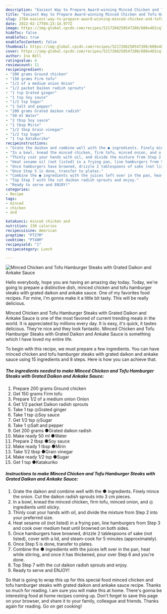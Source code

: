 ```yaml
---
description: "Easiest Way to Prepare Award-winning Minced Chicken and Tofu Hamburger Steaks with Grated Daikon and Ankake Sauce"
title: "Easiest Way to Prepare Award-winning Minced Chicken and Tofu Hamburger Steaks with Grated Daikon and Ankake Sauce"
slug: 2784-easiest-way-to-prepare-award-winning-minced-chicken-and-tofu-hamburger-steaks-with-grated-daikon-and-ankake-sauce
date: 2022-02-17T04:23:14.977Z
image: https://img-global.cpcdn.com/recipes/5217266250547200/680x482cq70/minced-chicken-and-tofu-hamburger-steaks-with-grated-daikon-and-ankake-sauce-recipe-main-photo.jpg
hideToc: false
enableToc: true
enableTocContent: false
thumbnail: https://img-global.cpcdn.com/recipes/5217266250547200/680x482cq70/minced-chicken-and-tofu-hamburger-steaks-with-grated-daikon-and-ankake-sauce-recipe-main-photo.jpg
cover: https://img-global.cpcdn.com/recipes/5217266250547200/680x482cq70/minced-chicken-and-tofu-hamburger-steaks-with-grated-daikon-and-ankake-sauce-recipe-main-photo.jpg
author: Ina Bell
ratingvalue: 4
reviewcount: 11
recipeingredient:
- "200 grams Ground chicken"
- "150 grams Firm tofu"
- "1/2 of a medium onion Onion"
- "1/2 packet Daikon radish sprouts"
- "1 tsp Grated ginger"
- "1 tsp Soy sauce"
- "1/2 tsp Sugar"
- "1 Salt and pepper"
- "200 grams Grated daikon radish"
- "50 ml Water"
- "2 tbsp Soy sauce"
- "1 tbsp Mirin"
- "1/2 tbsp Grain vinegar"
- "1/2 tsp Sugar"
- "1 tsp Katakuriko"
recipeinstructions:
- "Grate the daikon and combine well with the ● ingredients. Finely mince the onion. Cut the daikon radish sprouts into 3 cm pieces."
- "In a bowl, knead the minced chicken, firm tofu, minced onion, and ◎ ingredients until sticky."
- "Thinly coat your hands with oil, and divide the mixture from Step 2 into your preferred size."
- "Heat sesame oil (not listed) in a frying pan, line hamburgers from Step 3 and cook over medium heat until browned on both sides."
- "Once hamburgers have browned, drizzle 2 tablespoons of sake (not listed), cover with a lid, and steam-cook for 5 minutes (approximately)."
- "Once Step 5 is done, transfer to plates."
- "Combine the ● ingredients with the juices left over in the pan, heat while stirring, and once it has thickened, pour over Step 6 and you&#39;re done."
- "Top Step 7 with the cut daikon radish sprouts and enjoy."
- "Ready to serve and ENJOY!"
categories:
- Recipe
tags:
- minced
- chicken
- and

katakunci: minced chicken and 
nutrition: 230 calories
recipecuisine: American
preptime: "PT27M"
cooktime: "PT40M"
recipeyield: "1"
recipecategory: Lunch

---
```



![Minced Chicken and Tofu Hamburger Steaks with Grated Daikon and Ankake Sauce](https://img-global.cpcdn.com/recipes/5217266250547200/680x482cq70/minced-chicken-and-tofu-hamburger-steaks-with-grated-daikon-and-ankake-sauce-recipe-main-photo.jpg)

Hello everybody, hope you are having an amazing day today. Today, we're going to prepare a distinctive dish, minced chicken and tofu hamburger steaks with grated daikon and ankake sauce. One of my favorites food recipes. For mine, I'm gonna make it a little bit tasty. This will be really delicious.

Minced Chicken and Tofu Hamburger Steaks with Grated Daikon and Ankake Sauce is one of the most favored of current trending meals in the world. It is appreciated by millions every day. It is easy, it's quick, it tastes delicious. They're nice and they look fantastic. Minced Chicken and Tofu Hamburger Steaks with Grated Daikon and Ankake Sauce is something which I have loved my entire life.




To begin with this recipe, we must prepare a few ingredients. You can have minced chicken and tofu hamburger steaks with grated daikon and ankake sauce using 15 ingredients and 8 steps. Here is how you can achieve that.

<!--inarticleads1-->

##### The ingredients needed to make Minced Chicken and Tofu Hamburger Steaks with Grated Daikon and Ankake Sauce:

1. Prepare 200 grams Ground chicken
1. Get 150 grams Firm tofu
1. Prepare 1/2 of a medium onion Onion
1. Get 1/2 packet Daikon radish sprouts
1. Take 1 tsp ◎Grated ginger
1. Take 1 tsp ◎Soy sauce
1. Get 1/2 tsp ◎Sugar
1. Take 1 ◎Salt and pepper
1. Get 200 grams ●Grated daikon radish
1. Make ready 50 ml ●Water
1. Prepare 2 tbsp ●Soy sauce
1. Make ready 1 tbsp ●Mirin
1. Take 1/2 tbsp ●Grain vinegar
1. Make ready 1/2 tsp ●Sugar
1. Get 1 tsp ●Katakuriko




<!--inarticleads2-->

##### Instructions to make Minced Chicken and Tofu Hamburger Steaks with Grated Daikon and Ankake Sauce:

1. Grate the daikon and combine well with the ● ingredients. Finely mince the onion. Cut the daikon radish sprouts into 3 cm pieces.
1. In a bowl, knead the minced chicken, firm tofu, minced onion, and ◎ ingredients until sticky.
1. Thinly coat your hands with oil, and divide the mixture from Step 2 into your preferred size.
1. Heat sesame oil (not listed) in a frying pan, line hamburgers from Step 3 and cook over medium heat until browned on both sides.
1. Once hamburgers have browned, drizzle 2 tablespoons of sake (not listed), cover with a lid, and steam-cook for 5 minutes (approximately).
1. Once Step 5 is done, transfer to plates.
1. Combine the ● ingredients with the juices left over in the pan, heat while stirring, and once it has thickened, pour over Step 6 and you&#39;re done.
1. Top Step 7 with the cut daikon radish sprouts and enjoy.
1. Ready to serve and ENJOY!



So that is going to wrap this up for this special food minced chicken and tofu hamburger steaks with grated daikon and ankake sauce recipe. Thanks so much for reading. I am sure you will make this at home. There's gonna be interesting food at home recipes coming up. Don't forget to save this page on your browser, and share it to your family, colleague and friends. Thanks again for reading. Go on get cooking!
